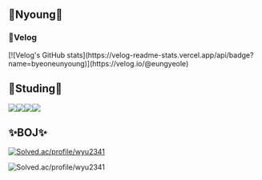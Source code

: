 <h2>🐣Nyoung🐣</h2>
  <h3>🍎Velog</h3>  
  [![Velog's GitHub stats](https://velog-readme-stats.vercel.app/api/badge?name=byeoneunyoung)](https://velog.io/@eungyeole) 


<h2>📒Studing📒</h2>
<img src="https://img.shields.io/badge/C++-0067A3?style=flat-square&logo=c++&logoColor=white"/><img src="https://img.shields.io/badge/Spring-81C147?style=flat-square&logo=Spring&logoColor=white"/><img src="https://img.shields.io/badge/Java-FF0000?style=flat-square&logo=JAVA&logoColor=white"/><img src="https://img.shields.io/badge/Python-FFCA28?style=flat-square&logo=Python&logoColor=white"/>


<h2>✨BOJ✨</h2>
  
[![Solved.ac/profile/wyu2341](http://mazassumnida.wtf/api/mini/generate_badge?boj=wyu2341)](https://solved.ac/wyu2341)

![Solved.ac/profile/wyu2341](http://mazandi.herokuapp.com/api?handle=wyu2341&theme=warm)
